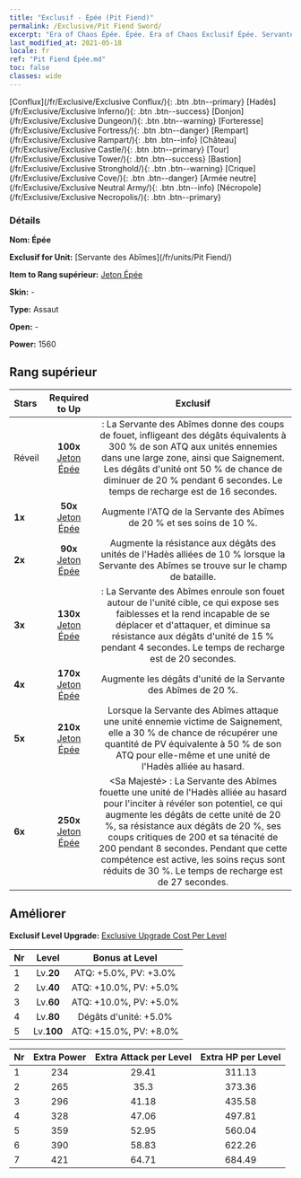 ```yaml
---
title: "Exclusif - Épée (Pit Fiend)"
permalink: /Exclusive/Pit Fiend Sword/
excerpt: "Era of Chaos Épée. Épée. Era of Chaos Exclusif Épée. Servante des Abîmes Exclusif."
last_modified_at: 2021-05-18
locale: fr
ref: "Pit Fiend Épée.md"
toc: false
classes: wide
---
```

 [Conflux](/fr/Exclusive/Exclusive Conflux/){: .btn .btn--primary} [Hadès](/fr/Exclusive/Exclusive Inferno/){: .btn .btn--success} [Donjon](/fr/Exclusive/Exclusive Dungeon/){: .btn .btn--warning} [Forteresse](/fr/Exclusive/Exclusive Fortress/){: .btn .btn--danger} [Rempart](/fr/Exclusive/Exclusive Rampart/){: .btn .btn--info} [Château](/fr/Exclusive/Exclusive Castle/){: .btn .btn--primary} [Tour](/fr/Exclusive/Exclusive Tower/){: .btn .btn--success} [Bastion](/fr/Exclusive/Exclusive Stronghold/){: .btn .btn--warning} [Crique](/fr/Exclusive/Exclusive Cove/){: .btn .btn--danger} [Armée neutre](/fr/Exclusive/Exclusive Neutral Army/){: .btn .btn--info} [Nécropole](/fr/Exclusive/Exclusive Necropolis/){: .btn .btn--primary} 

### Détails
 **Nom: Épée** 

 **Exclusif for Unit:** [Servante des Abîmes](/fr/units/Pit Fiend/) 

 **Item to Rang supérieur:** [Jeton Épée](/ItemsFR/con_912/)

 **Skin:** -

 **Type:** Assaut

 **Open:** -

 **Power:** 1560

## Rang supérieur

  |     Stars    |  Required to Up | Exclusif |
  |:-------------|:---------------:|:---------------:|
  |  Réveil  | **100x** [Jeton Épée](/ItemsFR/con_912/) | <Coup de fouet> : La Servante des Abîmes donne des coups de fouet, infligeant des dégâts équivalents à 300 % de son ATQ aux unités ennemies dans une large zone, ainsi que Saignement. Les dégâts d'unité ont 50 % de chance de diminuer de 20 % pendant 6 secondes. Le temps de recharge est de 16 secondes. |
  | **1x** <i class="fas fa-star"/> | **50x** [Jeton Épée](/ItemsFR/con_912/) | Augmente l'ATQ de la Servante des Abîmes de 20 % et ses soins de 10 %. |
  | **2x** <i class="fas fa-star"/> | **90x** [Jeton Épée](/ItemsFR/con_912/) | Augmente la résistance aux dégâts des unités de l'Hadès alliées de 10 % lorsque la Servante des Abîmes se trouve sur le champ de bataille. |
  | **3x** <i class="fas fa-star"/> | **130x** [Jeton Épée](/ItemsFR/con_912/) | <Liaison infernale> : La Servante des Abîmes enroule son fouet autour de l'unité cible, ce qui expose ses faiblesses et la rend incapable de se déplacer et d'attaquer, et diminue sa résistance aux dégâts d'unité de 15 % pendant 4 secondes. Le temps de recharge est de 20 secondes. |
  | **4x** <i class="fas fa-star"/> | **170x** [Jeton Épée](/ItemsFR/con_912/) | Augmente les dégâts d'unité de la Servante des Abîmes de 20 %. |
  | **5x** <i class="fas fa-star"/> | **210x** [Jeton Épée](/ItemsFR/con_912/) | Lorsque la Servante des Abîmes attaque une unité ennemie victime de Saignement, elle a 30 % de chance de récupérer une quantité de PV équivalente à 50 % de son ATQ pour elle-même et une unité de l'Hadès alliée au hasard. |
  | **6x** <i class="fas fa-star"/> | **250x** [Jeton Épée](/ItemsFR/con_912/) | <Sa Majesté> : La Servante des Abîmes fouette une unité de l'Hadès alliée au hasard pour l'inciter à révéler son potentiel, ce qui augmente les dégâts de cette unité de 20 %, sa résistance aux dégâts de 20 %, ses coups critiques de 200 et sa ténacité de 200 pendant 8 secondes. Pendant que cette compétence est active, les soins reçus sont réduits de 30 %. Le temps de recharge est de 27 secondes. |


## Améliorer
 **Exclusif Level Upgrade:** [Exclusive Upgrade Cost Per Level](/Exclusive/ExclusiveUpgradeCostPerLevel/)

  |  Nr  |   Level  | Bonus at Level |
  |:-----|:--------:|:--------------:|
  | 1 | Lv.**20** | ATQ: +5.0%, PV: +3.0% |
  | 2 | Lv.**40** | ATQ: +10.0%, PV: +5.0% |
  | 3 | Lv.**60** | ATQ: +10.0%, PV: +5.0% |
  | 4 | Lv.**80** | Dégâts d'unité: +5.0% |
  | 5 | Lv.**100** | ATQ: +15.0%, PV: +8.0% |


  |  Nr  |  Extra Power | Extra Attack per Level | Extra HP per Level |
  |:-----|:--------:|:--------:|:--------:|
  | 1 | 234 | 29.41 | 311.13 |
  | 2 | 265 | 35.3 | 373.36 |
  | 3 | 296 | 41.18 | 435.58 |
  | 4 | 328 | 47.06 | 497.81 |
  | 5 | 359 | 52.95 | 560.04 |
  | 6 | 390 | 58.83 | 622.26 |
  | 7 | 421 | 64.71 | 684.49 |



